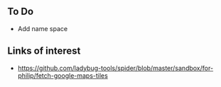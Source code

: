 

## To Do

* Add name space

## Links of interest

* https://github.com/ladybug-tools/spider/blob/master/sandbox/for-philip/fetch-google-maps-tiles

